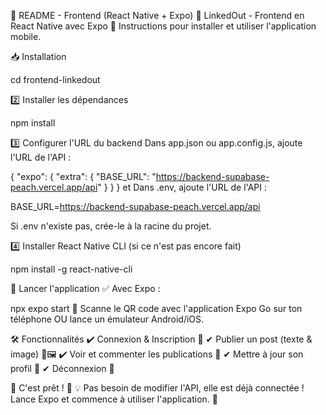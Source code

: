 📜 README - Frontend (React Native + Expo)
🚀 LinkedOut - Frontend en React Native avec Expo
📌 Instructions pour installer et utiliser l'application mobile.

📥 Installation

cd frontend-linkedout

2️⃣ Installer les dépendances

npm install

3️⃣ Configurer l'URL du backend
Dans app.json ou app.config.js, ajoute l'URL de l'API :

{
  "expo": {
    "extra": {
      "BASE_URL": "https://backend-supabase-peach.vercel.app/api"
    }
  }
}
et 
Dans .env, ajoute l'URL de l'API :


BASE_URL=https://backend-supabase-peach.vercel.app/api

Si .env n'existe pas, crée-le à la racine du projet.

4️⃣ Installer React Native CLI (si ce n'est pas encore fait)

npm install -g react-native-cli


🚀 Lancer l'application
✅ Avec Expo :


npx expo start
📱 Scanne le QR code avec l'application Expo Go sur ton téléphone OU lance un émulateur Android/iOS.

🛠 Fonctionnalités
✔ Connexion & Inscription 🔐
✔ Publier un post (texte & image) 📝🖼
✔ Voir et commenter les publications 💬
✔ Mettre à jour son profil 👤
✔ Déconnexion 🔑

🎯 C'est prêt ! 🚀
💡 Pas besoin de modifier l'API, elle est déjà connectée !
Lance Expo et commence à utiliser l'application. 🎉